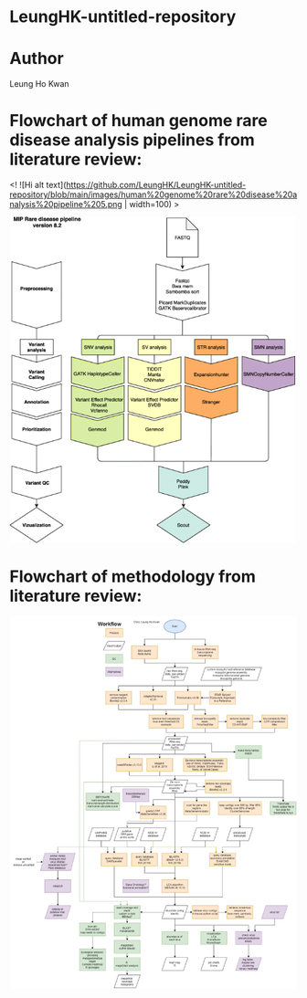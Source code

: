 # LeungHK-untitled-repository

# Author
Leung Ho Kwan

# Flowchart of human genome rare disease analysis pipelines from literature review:
<!  ![Hi alt text](https://github.com/LeungHK/LeungHK-untitled-repository/blob/main/images/human%20genome%20rare%20disease%20analysis%20pipeline%205.png | width=100) >

<img src="https://github.com/LeungHK/LeungHK-untitled-repository/blob/main/images/human%20genome%20rare%20disease%20analysis%20pipeline%205.png" width="500" />

# Flowchart of methodology from literature review:
![Hi alt text](https://github.com/LeungHK/MVP/blob/main/mosq%20virome%20workflow.jpg)
